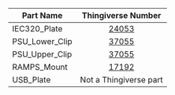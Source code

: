 | Part Name      | Thingiverse Number                              |
| -------------- |:-----------------------------------------------:|
| IEC320_Plate   | [24053](http://www.thingiverse.com/thing:24053) |
| PSU_Lower_Clip | [37055](http://www.thingiverse.com/thing:37055) |
| PSU_Upper_Clip | [37055](http://www.thingiverse.com/thing:37055) |
| RAMPS_Mount    | [17192](http://www.thingiverse.com/thing:17192) |
| USB_Plate      | Not a Thingiverse part                          |
